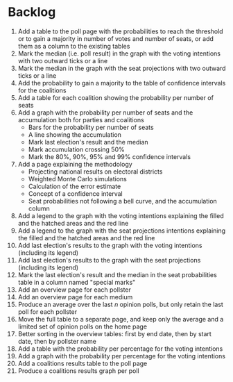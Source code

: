 # Backlog

1. Add a table to the poll page with the probabilities to reach the threshold or
   to gain a majority in number of votes and number of seats, or add them as a
   column to the existing tables
1. Mark the median (i.e. poll result) in the graph with the voting intentions
   with two outward ticks or a line
1. Mark the median in the graph with the seat projections with two outward ticks
   or a line
1. Add the probability to gain a majority to the table of confidence intervals
   for the coalitions
1. Add a table for each coalition showing the probability per number of seats
1. Add a graph with the probability per number of seats and the accumulation
   both for parties and coalitions
   + Bars for the probability per number of seats
   + A line showing the accumulation
   + Mark last election's result and the median
   + Mark accumulation crossing 50%
   + Mark the 80%, 90%, 95% and 99% confidence intervals
1. Add a page explaining the methodology
   + Projecting national results on electoral districts
   + Weighted Monte Carlo simulations
   + Calculation of the error estimate
   + Concept of a confidence interval
   + Seat probabilities not following a bell curve, and the accumulation column
1. Add a legend to the graph with the voting intentions explaining the filled
   and the hatched areas and the red line
1. Add a legend to the graph with the seat projections intentions explaining the
   filled and the hatched areas and the red line
1. Add last election's results to the graph with the voting intentions
   (including its legend)
1. Add last election's results to the graph with the seat projections (including
   its legend)
1. Mark the last election's result and the median in the seat probabilities
   table in a column named "special marks"
1. Add an overview page for each pollster
1. Add an overview page for each medium
1. Produce an average over the last *n* opinion polls, but only retain the last
   poll for each pollster
1. Move the full table to a separate page, and keep only the average and a
   limited set of opinion polls on the home page
1. Better sorting in the overview tables: first by end date, then by start date,
   then by pollster name
1. Add a table with the probability per percentage for the voting intentions
1. Add a graph with the probability per percentage for the voting intentions
1. Add a coalitions results table to the poll page
1. Produce a coalitions results graph per poll
